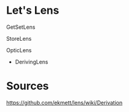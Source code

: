 # Let's Lens

GetSetLens

StoreLens

OpticLens

- DerivingLens

# Sources

https://github.com/ekmett/lens/wiki/Derivation
